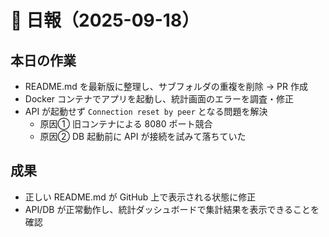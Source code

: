 # 📑 日報（2025-09-18）

## 本日の作業
- README.md を最新版に整理し、サブフォルダの重複を削除 → PR 作成  
- Docker コンテナでアプリを起動し、統計画面のエラーを調査・修正  
- API が起動せず `Connection reset by peer` となる問題を解決  
  - 原因① 旧コンテナによる 8080 ポート競合  
  - 原因② DB 起動前に API が接続を試みて落ちていた  

## 成果
- 正しい README.md が GitHub 上で表示される状態に修正  
- API/DB が正常動作し、統計ダッシュボードで集計結果を表示できることを確認  
